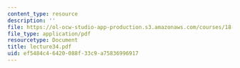 ```yaml
---
content_type: resource
description: ''
file: https://ol-ocw-studio-app-production.s3.amazonaws.com/courses/18-704-seminar-in-algebra-and-number-theory-rational-points-on-elliptic-curves-fall-2004/ef5484c46420088f33c9a75836996917_lecture34.pdf
file_type: application/pdf
resourcetype: Document
title: lecture34.pdf
uid: ef5484c4-6420-088f-33c9-a75836996917
---
```

